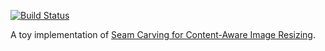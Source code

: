 [![Build Status](https://travis-ci.org/bfops/content-aware-image-resize.svg?branch=master)](https://travis-ci.org/bfops/content-aware-image-resize)

A toy implementation of [Seam Carving for Content-Aware Image Resizing](http://perso.crans.org/frenoy/matlab2012/seamcarving.pdf).
